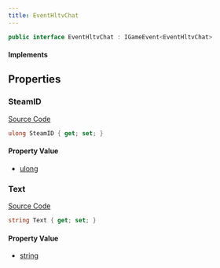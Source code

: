 ```yaml
---
title: EventHltvChat
---
```


```csharp
public interface EventHltvChat : IGameEvent<EventHltvChat>
```

#### Implements

## Properties

### SteamID

[Source Code](https://github.com/swiftly-solution/swiftlys2/blob/main/managed/src/SwiftlyS2.Generated/GameEvents/Interfaces/EventHltvChat.cs#L29)

```csharp
ulong SteamID { get; set; }
```

#### Property Value

- [ulong](https://learn.microsoft.com/dotnet/api/system.uint64)

### Text

[Source Code](https://github.com/swiftly-solution/swiftlys2/blob/main/managed/src/SwiftlyS2.Generated/GameEvents/Interfaces/EventHltvChat.cs#L22)

```csharp
string Text { get; set; }
```

#### Property Value

- [string](https://learn.microsoft.com/dotnet/api/system.string)

